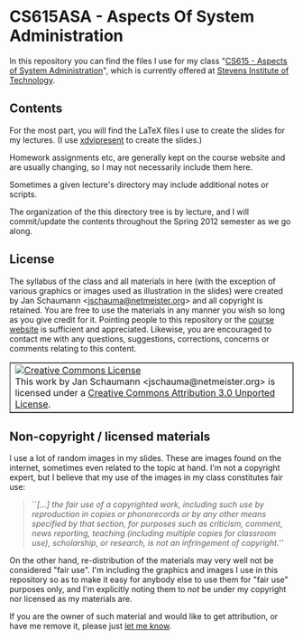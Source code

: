 CS615ASA - Aspects Of System Administration
===========================================

In this repository you can find the files I use for my class "[CS615 -
Aspects of System
Administration](http://www.cs.stevens.edu/~jschauma/615/)", which is
currently offered at [Stevens Institute of
Technology](http://www.cs.stevens.edu/).

Contents
--------

For the most part, you will find the LaTeX files I use to create the
slides for my lectures.  (I use
[xdvipresent](http://clip.dia.fi.upm.es/Software/xdvipresent_html/xdvipresent_2.html)
to create the slides.)

Homework assignments etc, are generally kept on the course website and are
usually changing, so I may not necessarily include them here.

Sometimes a given lecture's directory may include additional notes or
scripts.

The organization of the this directory tree is by lecture, and I will
commit/update the contents throughout the Spring 2012 semester as we go
along.

License
-------

The syllabus of the class and all materials in here (with the exception of
various graphics or images used as illustration in the slides) were
created by Jan Schaumann &lt;jschauma@netmeister.org&gt; and all copyright
is retained.  You are free to use the materials in any manner you wish so
long as you give credit for it.  Pointing people to this repository or the
[course website](http://www.cs.stevens.edu/~jschauma/615/) is sufficient
and appreciated.  Likewise, you are encouraged to contact me with any
questions, suggestions, corrections, concerns or comments relating to this
content.

<p align="center"><table border="1" width="75%" align="center">
<tr><td>
<a rel="license" href="http://creativecommons.org/licenses/by/3.0/"><img
alt="Creative Commons License" style="border-width:0"
src="http://i.creativecommons.org/l/by/3.0/88x31.png" /></a><br />This
work by <span xmlns:cc="http://creativecommons.org/ns#"
property="cc:attributionName">Jan Schaumann
&lt;jschauma@netmeister.org&gt;</span> is licensed under a <a
rel="license" href="http://creativecommons.org/licenses/by/3.0/">Creative
Commons Attribution 3.0 Unported License</a>.
</td></tr>
</table></p>


Non-copyright / licensed materials
----------------------------------

I use a lot of random images in my slides.  These are images found on the
internet, sometimes even related to the topic at hand.  I'm not a
copyright expert, but I believe that my use of the images in my class
constitutes fair use:

<blockquote>
``<em>[...] the fair use of a copyrighted work, including such use by
reproduction in copies or phonorecords or by any other means specified by
that section, for purposes such as criticism, comment, news reporting,
teaching (including multiple copies for classroom use), scholarship, or
research, is not an infringement of copyright.</em>''
</blockquote>

On the other hand, re-distribution of the materials may very well not be
considered "fair use".  I'm including the graphics and images I use in
this repository so as to make it easy for anybody else to use them for
"fair use" purposes only, and I'm explicitly noting them to <em>not</em>
be under my copyright nor licensed as my materials are.

If you are the owner of such material and would like to get attribution,
or have me remove it, please just <a
href="mailto:jschauma@netmeister.org">let me know</a>.
